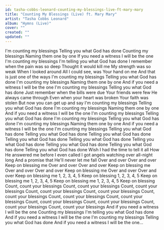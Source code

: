```yaml
---
id: tasha-cobbs-leonard-counting-my-blessings-live-ft-mary-mary
title: "Counting My Blessings (Live) ft. Mary Mary"
artist: "Tasha Cobbs Leonard"
album: "Hymns (Live)"
cover: ""
created: ""
updated: ""
---
```


I'm counting my blessings
Telling you what God has done
Counting my blessings
Naming them one by one
If you need a witness
I will be the one
I'm counting my blessings
I'm telling you what God has done
I remember when the pain was so deep
Thought it would kill me
My strength was so weak
When I looked around
All I could see, was Your hand on me
And that is just one of the ways
I'm counting my blessings
Telling you what God has done
I'm counting my blessings
Naming them one by one
And if you need a witness
I will be the one
I'm counting my blessings
Telling you what God has done
Just remember when the bills were due
Your friends were few
He always came through
Even when your heart was broken
Your faith was stolen
But now you can get up and say
I'm counting my blessings
Telling you what God has done
I'm counting my blessings
Naming them one by one
And if you need a witness
I will be the one
I'm counting my blessings
Telling you what God has done
I'm counting my blessings
Telling you what God has done
I'm counting my blessings
Naming them one by one
And if you need a witness
I will be the one
I'm counting my blessings
Telling you what God has done
Telling you what God has done
Telling you what God has done
Telling you what God has done
Telling you what God has done
Telling you what God has done
Telling you what God has done
Telling you what God has done
Telling you what God has done
Wish I had the time to tell it all
How He answered me before I even called
I got angels watching over all-night long
And a promise that He'll never let me fall
Over and over
Over and over
Keep on blessing me
Over and over
Over and over
Keep on blessing me
Over and over
Over and over
Keep on blessing me
Over and over
Over and over
Keep on blessing me
1, 2, 3, 4, 5
Keep on blessing
1, 2, 3, 4, 5
Keep on blessing me
1, 2, 3, 4, 5
Keep on blessing me
1, 2, 3, 4, 5
Keep on blessing
Count, count your blessings
Count, count your blessings
Count, count your blessings
Count, count your blessings
Count, count your blessings
Count, count your blessings
Count, count your blessings
Count, count your blessings
Count, count your blessings
Count, count your blessings
Count, count your blessings
Count, count your blessings
And if you need a witness
I will be the one
Counting my blessings
I'm telling you what God has done
And if you need a witness
I will be the one
I'm counting my blessings
Telling you what God has done
And if you need a witness
I will be the one...